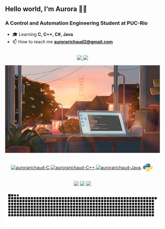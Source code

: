 ## Hello world, I'm Aurora 👋🏼
### A Control and Automation Engineering Student at PUC-Rio
- 🎓 Learning **C, C++, C#, Java**
- 📫 How to reach me **aurorarichaud2@gmail.com**

##

<div align="center">
  <a href="https://github.com/aurorarichaud">
  <img height="160em" src="https://github-readme-stats.vercel.app/api?username=aurorarichaud&show_icons=true&theme=darcula&include_all_commits=true&count_private=true"/>
  <img height="180em" src="https://github-readme-stats.vercel.app/api/top-langs/?username=aurorarichaud&layout=compact&langs_count=7&theme=darcula"/>
</div>

![GIF](https://github.com/aurorarichaud/aurorarichaud/blob/main/bannerGithub.gif)

##
  
<div align="center">
  <img align="center" alt="aurorarichaud-C" height="30" width="40" src="https://cdn.jsdelivr.net/gh/devicons/devicon/icons/c/c-original.svg">
  <img align="center" alt="aurorarichaud-C++" height="30" width="40" src="https://cdn.jsdelivr.net/gh/devicons/devicon/icons/cplusplus/cplusplus-original.svg">
  <img align="center" alt="aurorarichaud-Java" height="30" width="40" src="https://cdn.jsdelivr.net/gh/devicons/devicon/icons/java/java-original.svg">
  <img align="center" alt="aurorarichaud-Python" height="30" width="40" src="https://raw.githubusercontent.com/devicons/devicon/master/icons/python/python-original.svg">

 
  ##
  
  <a href="https://instagram.com/isabeelpointone" target="blank"><img src="https://img.shields.io/badge/-Instagram-%23E4405F?style=for-the-badge&logo=instagram&logoColor=white" target="_blank"></a>
  <a href = "mailto:aurorarichaud2@gmail.com"><img src="https://img.shields.io/badge/Microsoft_Outlook-0078D4?style=for-the-badge&logo=microsoft-outlook&logoColor=white" target="_blank"></a>
  <a href="https://www.linkedin.com/in/aurorarichaud/" target="blank"><img src="https://img.shields.io/badge/-LinkedIn-%230077B5?style=for-the-badge&logo=linkedin&logoColor=white" target="_blank"></a> 
 
  ![Snake Animation](https://github.com/aurorarichaud/aurorarichaud/blob/main/snakeAnimation.svg)
